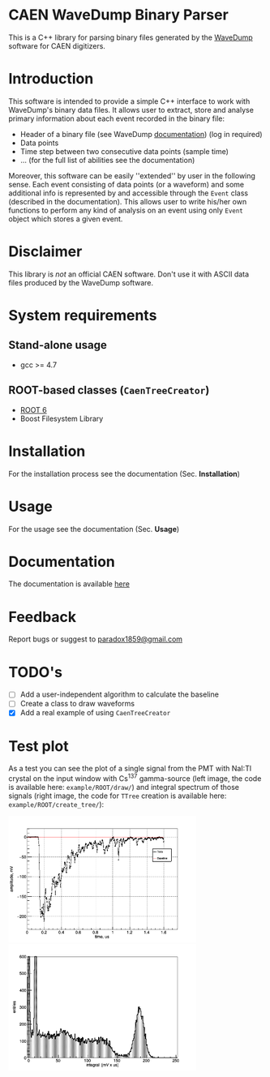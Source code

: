 # CAEN WaveDump Binary Parser
This is a C++ library for parsing binary files generated by the [WaveDump](https://www.caen.it/products/caen-wavedump/) software for CAEN digitizers.

# Introduction
This software is intended to provide a simple C++ interface
to work with WaveDump's binary data files. It allows user to extract, store and analyse primary
information about each event recorded in the binary file:
 * Header of a binary file (see WaveDump [documentation](https://www.caen.it/?downloadfile=5056)) (log in required)
 * Data points
 * Time step between two consecutive data points (sample time)
 * ... (for the full list of abilities see the documentation)

Moreover, this software can be easily ''extended''
by user in the following sense. Each event consisting of data points (or a waveform) and 
some additional info is represented by and accessible through the `Event` class (described in the documentation).
This allows user to write his/her own functions to perform any kind of analysis on an event
using only `Event` object which stores a given event.

# Disclaimer
This library is *not* an official CAEN software. Don't use it with ASCII data files produced by the WaveDump software.

# System requirements
## Stand-alone usage
 * gcc >= 4.7

## ROOT-based classes (`CaenTreeCreator`)
 * [ROOT 6](https://root.cern.ch/)
 * Boost Filesystem Library 

# Installation
For the installation process see the documentation (Sec. **Installation**)

# Usage
For the usage see the documentation (Sec. **Usage**)

# Documentation
The documentation is available [here](/doc/users_guide.pdf)

# Feedback
Report bugs or suggest to paradox1859@gmail.com

# TODO's
- [ ] Add a user-independent algorithm to calculate the baseline
- [ ] Create a class to draw waveforms
- [x] Add a real example of using `CaenTreeCreator` 

# Test plot
As a test you can see the plot of a single signal from the PMT with NaI:Tl crystal on the input
window with Cs<sup>137</sup> gamma-source (left image, the code is available
here: `example/ROOT/draw/`) and integral spectrum of those signals (right image, the code for `TTree`
creation is available here: `example/ROOT/create_tree/`):
<p float="center">
  <img src="pictures/example/naitl_wf.png" height="250">
  <img src="pictures/example/naitl_spectrum.png" height="250">
</p>
